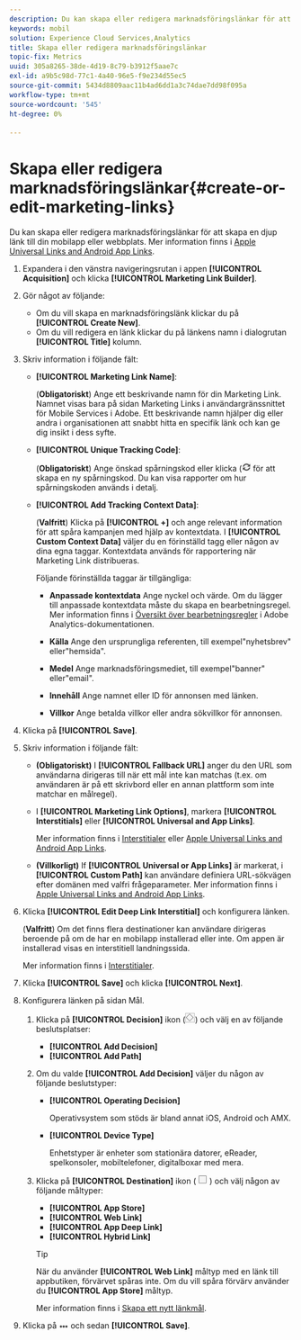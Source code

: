 ```yaml
---
description: Du kan skapa eller redigera marknadsföringslänkar för att skapa en djup länk till din mobilapp eller webbplats.
keywords: mobil
solution: Experience Cloud Services,Analytics
title: Skapa eller redigera marknadsföringslänkar
topic-fix: Metrics
uuid: 305a8265-38de-4d19-8c79-b3912f5aae7c
exl-id: a9b5c98d-77c1-4a40-96e5-f9e234d55ec5
source-git-commit: 5434d8809aac11b4ad6dd1a3c74dae7dd98f095a
workflow-type: tm+mt
source-wordcount: '545'
ht-degree: 0%

---
```


# Skapa eller redigera marknadsföringslänkar{#create-or-edit-marketing-links}

Du kan skapa eller redigera marknadsföringslänkar för att skapa en djup länk till din mobilapp eller webbplats. Mer information finns i [Apple Universal Links and Android App Links](/help/using/c-manage-app-settings/c-mob-confg-app/c-universal-app-links.md).

1. Expandera i den vänstra navigeringsrutan i appen **[!UICONTROL Acquisition]** och klicka **[!UICONTROL Marketing Link Builder]**.
1. Gör något av följande:

   * Om du vill skapa en marknadsföringslänk klickar du på **[!UICONTROL Create New]**.
   * Om du vill redigera en länk klickar du på länkens namn i dialogrutan **[!UICONTROL Title]** kolumn.

1. Skriv information i följande fält:

   * **[!UICONTROL Marketing Link Name]**:

      (**Obligatoriskt**) Ange ett beskrivande namn för din Marketing Link. Namnet visas bara på sidan Marketing Links i användargränssnittet för Mobile Services i Adobe. Ett beskrivande namn hjälper dig eller andra i organisationen att snabbt hitta en specifik länk och kan ge dig insikt i dess syfte.

   * **[!UICONTROL Unique Tracking Code]**:

      (**Obligatoriskt**) Ange önskad spårningskod eller klicka (![skapa ikon](assets/icon_generate.png) för att skapa en ny spårningskod. Du kan visa rapporter om hur spårningskoden används i detalj.

   * **[!UICONTROL Add Tracking Context Data]**:

      (**Valfritt**) Klicka på **[!UICONTROL +]** och ange relevant information för att spåra kampanjen med hjälp av kontextdata. I **[!UICONTROL Custom Context Data]** väljer du en förinställd tagg eller någon av dina egna taggar. Kontextdata används för rapportering när Marketing Link distribueras.

      Följande förinställda taggar är tillgängliga:

      * **Anpassade kontextdata**
Ange nyckel och värde. Om du lägger till anpassade kontextdata måste du skapa en bearbetningsregel. Mer information finns i [Översikt över bearbetningsregler](https://experienceleague.adobe.com/docs/analytics/admin/admin-tools/processing-rules/processing-rules.html) i Adobe Analytics-dokumentationen.

      * **Källa**
Ange den ursprungliga referenten, till exempel&quot;nyhetsbrev&quot; eller&quot;hemsida&quot;.

      * **Medel**
Ange marknadsföringsmediet, till exempel&quot;banner&quot; eller&quot;email&quot;.

      * **Innehåll**
Ange namnet eller ID för annonsen med länken.

      * **Villkor**
Ange betalda villkor eller andra sökvillkor för annonsen.
1. Klicka på **[!UICONTROL Save]**.
1. Skriv information i följande fält:

   * **(Obligatoriskt)** I **[!UICONTROL Fallback URL]** anger du den URL som användarna dirigeras till när ett mål inte kan matchas (t.ex. om användaren är på ett skrivbord eller en annan plattform som inte matchar en målregel).
   * I **[!UICONTROL Marketing Link Options]**, markera **[!UICONTROL Interstitials]** eller **[!UICONTROL Universal and App Links]**.

      Mer information finns i [Interstitialer](/help/using/acquisition-main/c-marketing-links-builder/t-create-edit-adobe-links/t-interstitials.md) eller [Apple Universal Links and Android App Links](/help/using/c-manage-app-settings/c-mob-confg-app/c-universal-app-links.md).

   * **(Villkorligt)** If **[!UICONTROL Universal or App Links]** är markerat, i **[!UICONTROL Custom Path]** kan användare definiera URL-sökvägen efter domänen med valfri frågeparameter. Mer information finns i [Apple Universal Links and Android App Links](/help/using/c-manage-app-settings/c-mob-confg-app/c-universal-app-links.md).

1. Klicka **[!UICONTROL Edit Deep Link Interstitial]** och konfigurera länken.

   (**Valfritt**) Om det finns flera destinationer kan användare dirigeras beroende på om de har en mobilapp installerad eller inte. Om appen är installerad visas en interstitiell landningssida.

   Mer information finns i [Interstitialer](/help/using/acquisition-main/c-marketing-links-builder/t-create-edit-adobe-links/t-interstitials.md).

1. Klicka **[!UICONTROL Save]** och klicka **[!UICONTROL Next]**.
1. Konfigurera länken på sidan Mål.

   1. Klicka på **[!UICONTROL Decision]** ikon (![beslutsikon](assets/icon_decision.png)) och välj en av följande beslutsplatser:

      * **[!UICONTROL Add Decision]**
      * **[!UICONTROL Add Path]**
   1. Om du valde **[!UICONTROL Add Decision]** väljer du någon av följande beslutstyper:

      * **[!UICONTROL Operating Decision]**

         Operativsystem som stöds är bland annat iOS, Android och AMX.

      * **[!UICONTROL Device Type]**

         Enhetstyper är enheter som stationära datorer, eReader, spelkonsoler, mobiltelefoner, digitalboxar med mera.
   1. Klicka på **[!UICONTROL Destination]** ikon ( ![fyrkantig ikon](assets/icon_square.png) ) och välj någon av följande måltyper:

      * **[!UICONTROL App Store]**
      * **[!UICONTROL Web Link]**
      * **[!UICONTROL App Deep Link]**
      * **[!UICONTROL Hybrid Link]**

      >[!TIP]
      >
      >När du använder **[!UICONTROL Web Link]** måltyp med en länk till appbutiken, förvärvet spåras inte. Om du vill spåra förvärv använder du **[!UICONTROL App Store]** måltyp.

      Mer information finns i [Skapa ett nytt länkmål](/help/using/acquisition-main/c-manage-link-destinations/t-create-new-app-deep-link-destination.md).




1. Klicka på ![elipser](assets/icon_elipses.png) och sedan **[!UICONTROL Save]**.

